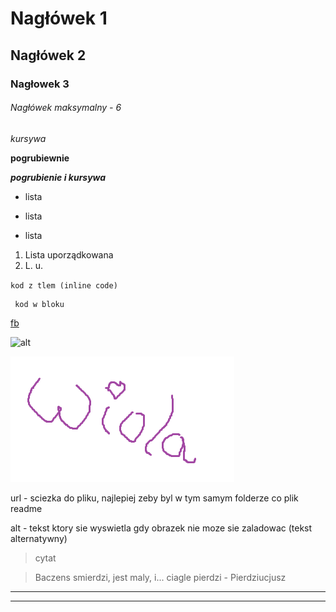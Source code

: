 # Nagłówek 1
## Nagłówek 2
### Nagłowek 3
###### Nagłówek maksymalny - 6
*kursywa* 

**pogrubiewnie**

***pogrubienie i kursywa***

- lista
* lista
+ lista 

1. Lista uporządkowana
2. L. u.

`kod z tlem (inline code)` 

```
 kod w bloku 
```
[fb](facebook.com)

![alt](url)

![Wiola](Wiola.png)

url - sciezka do pliku, najlepiej zeby byl w tym samym
folderze co plik readme

alt - tekst ktory sie wyswietla gdy obrazek nie moze
sie zaladowac (tekst alternatywny)

> cytat

> Baczens smierdzi,
> jest maly, i...
> ciagle pierdzi - Pierdziucjusz

---

***


